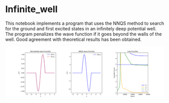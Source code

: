 # Infinite_well
This notebook implements a program that uses the NNQS method to search for the ground and first excited states in an infinitely deep potential well. The program penalizes the wave function if it goes beyond the walls of the well. Good agreement with theoretical results has been obtained.


<img src="./IW.png"  width="500" 
     height=auto>
